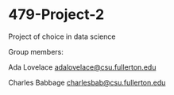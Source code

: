 # 479-Project-2
Project of choice in data science

Group members:

Ada Lovelace adalovelace@csu.fullerton.edu

Charles Babbage charlesbab@csu.fullerton.edu
